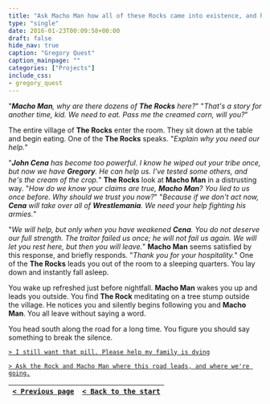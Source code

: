 ```yaml
---
title: "Ask Macho Man how all of these Rocks came into existence, and how all but the one you know have managed to stay in hiding."
type: "single"
date: 2016-01-23T00:09:58+00:00
draft: false
hide_nav: true
caption: "Gregory Quest"
caption_mainpage: ""
categories: ["Projects"]
include_css:
- gregory_quest
---
```


"***Macho Man**, why are there dozens of **The Rocks** here?*" "*That's a story for another time, kid. We need to eat. Pass me the creamed corn, will you?*"

The entire village of **The Rocks** enter the room. They sit down at the table and begin eating. One of the **The Rocks** speaks. "*Explain why you need our help.*"

"***John Cena** has become too powerful. I know he wiped out your tribe once, but now we have **Gregory**. He can help us. I've tested some others, and he's the cream of the crop.*" **The Rocks** look at **Macho Man** in a distrusting way. "*How do we know your claims are true, **Macho Man**? You lied to us once before. Why should we trust you now?*" "*Because if we don't act now, **Cena** will take over all of **Wrestlemania**. We need your help fighting his armies.*"

"*We will help, but only when you have weakened **Cena**. You do not deserve our full strength. The traitor failed us once; he will not fail us again. We will let you rest here, but then you will leave.*" **Macho Man** seems satisfied by this response, and briefly responds. "*Thank you for your hospitality.*" One of the **The Rocks** leads you out of the room to a sleeping quarters. You lay down and instantly fall asleep.

You wake up refreshed just before nightfall. **Macho Man** wakes you up and leads you outside. You find **The Rock** meditating on a tree stump outside the village. He notices you and silently begins following you and **Macho Man**. You all leave without saying a word.

You head south along the road for a long time. You figure you should say something to break the silence.

[``> I still want that pill. Please help my family is dying``](../18a)

[``> Ask the Rock and Macho Man where this road leads, and where we're going.``](../19)

|[``< Previous page``](../17)|[``< Back to the start``](../)|
|---|---|